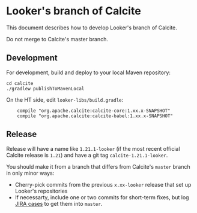 <!--
{% comment %}
Licensed to the Apache Software Foundation (ASF) under one or more
contributor license agreements.  See the NOTICE file distributed with
this work for additional information regarding copyright ownership.
The ASF licenses this file to you under the Apache License, Version 2.0
(the "License"); you may not use this file except in compliance with
the License.  You may obtain a copy of the License at

http://www.apache.org/licenses/LICENSE-2.0

Unless required by applicable law or agreed to in writing, software
distributed under the License is distributed on an "AS IS" BASIS,
WITHOUT WARRANTIES OR CONDITIONS OF ANY KIND, either express or implied.
See the License for the specific language governing permissions and
limitations under the License.
{% endcomment %}
-->
# Looker's branch of Calcite

This document describes how to develop Looker's branch of Calcite.

Do not merge to Calcite's master branch.

## Development

For development, build and deploy to your local Maven repository:

```
cd calcite
./gradlew publishToMavenLocal
```

On the HT side, edit `looker-libs/build.gradle`:

```
    compile "org.apache.calcite:calcite-core:1.xx.x-SNAPSHOT"
    compile "org.apache.calcite:calcite-babel:1.xx.x-SNAPSHOT"
```

## Release

Release will have a name like `1.21.1-looker` (if the most
recent official Calcite release is `1.21`) and have a git tag
`calcite-1.21.1-looker`.

You should make it from a branch that differs from Calcite's
`master` branch in only minor ways:
* Cherry-pick commits from the previous `x.xx-looker` release that set
  up Looker's repositories
* If necessarty, include one or two commits for short-term fixes, but
  log [JIRA cases](https://issues.apache.org/jira/browse/CALCITE) to
  get them into `master`.
